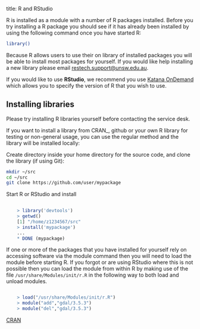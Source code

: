 title: R and RStudio

R is installed as a module with a number of R packages installed. Before you try installing a R package you should see if it has already been installed
by using the following command once you have started R:

``` bash
library()
```

Because R allows users to use their on library of installed packages you will be able to install most packages for yourself. If you would like help installing
a new library please email [restech.support@unsw.edu.au](mailto:restech.support@unsw.edu.au).

If you would like to use **RStudio**, we recommend you use [Katana OnDemand](../using_katana/ondemand.md) which allows you to specify the version of R that you
wish to use.

## Installing libraries

Please try installing R libraries yourself before contacting the service desk. 

If you want to install a library from CRAN_, github or your own R library for 
testing or non-general usage, you can use the regular method and the library 
will be installed locally:

Create directory inside your home directory for the source code, and clone the library (if using Git):

``` bash
mkdir ~/src
cd ~/src
git clone https://github.com/user/mypackage 
```

Start R or RStudio and install 

``` r
    
    > library('devtools')
    > getwd()
    [1] "/home/z1234567/src"
    > install('mypackage')
    ...
    * DONE (mypackage)
```

If one or more of the packages that you have installed for yourself rely on accessing software via the module command then you will need to load the module before starting R. If you forgot or are
using RStudio where this is not possible then you can load the module from within R by making use of the file `/usr/share/Modules/init/r.R` in the following way to both load and unload modules.
``` r

    > load("/usr/share/Modules/init/r.R")
    > module("add","gdal/3.5.3")
	> module("del","gdal/3.5.3")
```


[CRAN](https://cran.r-project.org/web/packages/index.html)
